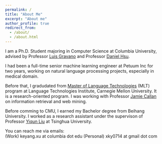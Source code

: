 ```yaml
---
permalink: /
title: "About Me"
excerpt: "About me"
author_profile: true
redirect_from: 
  - /about/
  - /about.html
---
```

I am a Ph.D. Student majoring in Computer Science at Columbia University, advised by Professor <a href="http://www.cs.columbia.edu/~gravano/"><u>Luis Gravano</u></a> and Professor <a href="http://www.cs.columbia.edu/~djhsu/"><u>Daniel Hsu</u></a>. 

I had been a full-time senior machine learning engineer at Petuum Inc for two years, working on natural language processing projects, especially in medical domain. 

Before that, I gradudated from <a href="https://www.lti.cs.cmu.edu/learn"><u>Master of Language Technologies</u></a> (MLT) program at Language Technologies Institute, Carnegie Mellon University. It is a research-oriented program. I was working with Professor <a href="http://www.cs.cmu.edu/~callan/"><u>Jamie Callan</u></a> on information retrieval and web mining.   

Before comming to CMU, I earned my Bachelor degree from Beihang University. I worked as a research assistant under the supervison of Professor <a href="http://www.thuir.cn/group/~YQLiu/"><u>Yiqun Liu</u></a> at Tsinghua University.

You can reach me via emails:  
(Work) keyang.xu at columbia dot edu 
(Personal) xky0714 at gmail dot com   


